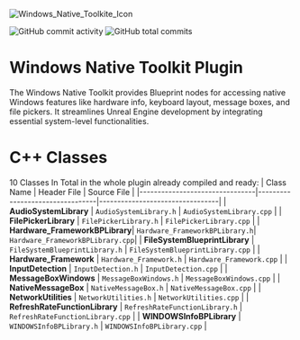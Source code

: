 ![Windows_Native_Toolkite_Icon](https://github.com/user-attachments/assets/d0012abe-cc9d-4e46-9a58-77f69b0b479e)

![GitHub commit activity](https://img.shields.io/github/commit-activity/m/AldertLake/Windows-Native-Toolkit)
![GitHub total commits](https://img.shields.io/github/commits-since/AldertLake/Windows-Native-Toolkit/latest)
# Windows Native Toolkit Plugin
The Windows Native Toolkit provides Blueprint nodes for accessing native Windows features like hardware info, keyboard layout, message boxes, and file pickers. It streamlines Unreal Engine development by integrating essential system-level functionalities.
# C++ Classes
10 Classes In Total in the whole plugin already compiled and ready:
| Class Name                     | Header File                      | Source File                      |
|--------------------------------|---------------------------------|---------------------------------|
| **AudioSystemLibrary**         | `AudioSystemLibrary.h`         | `AudioSystemLibrary.cpp`         |
| **FilePickerLibrary**          | `FilePickerLibrary.h`          | `FilePickerLibrary.cpp`          |
| **Hardware_FrameworkBPLibrary**| `Hardware_FrameworkBPLibrary.h`| `Hardware_FrameworkBPLibrary.cpp`|
| **FileSystemBlueprintLibrary** | `FileSystemBlueprintLibrary.h` | `FileSystemBlueprintLibrary.cpp` |
| **Hardware_Framework**         | `Hardware_Framework.h`         | `Hardware_Framework.cpp`         |
| **InputDetection**             | `InputDetection.h`             | `InputDetection.cpp`             |
| **MessageBoxWindows**          | `MessageBoxWindows.h`          | `MessageBoxWindows.cpp`          |
| **NativeMessageBox**           | `NativeMessageBox.h`           | `NativeMessageBox.cpp`           |
| **NetworkUtilities**           | `NetworkUtilities.h`           | `NetworkUtilities.cpp`           |
| **RefreshRateFunctionLibrary** | `RefreshRateFunctionLibrary.h` | `RefreshRateFunctionLibrary.cpp` |
| **WINDOWSInfoBPLibrary**       | `WINDOWSInfoBPLibrary.h`       | `WINDOWSInfoBPLibrary.cpp`       |

 
